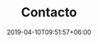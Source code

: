 ---
title: "Contacto"
watermark: "Contacto"
date: 2019-04-10T09:51:57+06:00
short_description: "Póngase en contacto y podemos ver si podemos ayudar. ¡Estoy seguro de que podemos!"
page_header_image: "images/background/about.jpg"
description : "Contacto la Costa Computer Guy"

layout: "contact"
draft: false
---
